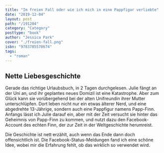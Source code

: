 ```yaml
---
title: "Im freien Fall oder wie ich mich in eine Pappfigur verliebte"
date: "2019-12-04"
layout: post
path: "/191204"
category: "Category"
posttype: "book"
author: "Jessica Park"
cover: "./freien-fall.png"
isbn: "9783785578674"
tags:
  - "roman"
---
```

## Nette Liebesgeschichte

Gerade das richtige Urlaubsbuch, in 2 Tagen durchgelesen. Julie fängt an der Uni an, und ihr geplantes neues Domizil ist eine Katastrophe. Aber zum Glück kann sie vorübergehend bei der alten Unifreundin ihrer Mutter unterschlüpfen. Dort leben nicht nur ein etwas älterer Nerd, und eine abgedrehte 13-Jährige, sondern auch eine Pappfigur namens Papp-Finn. Anfangs lässt ich Julie darauf ein, aber mit der Zeit versucht sie hinter das Geheimnis von Papp-Finn zu kommen, und nutzt dazu den Facebook-Account des echten Finn, der zur Zeit in der Weltgeschichte herumreist.

Die Geschichte ist nett erzählt, auch wenn das Ende dann doch offensichtlich ist. Die Facebook-Status-Meldungen fand ich eine schöne Idee, wobei mir die Erfahrung fehlt, ob das wirklich so verwendet wird. 